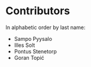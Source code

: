 # Contributors #

In alphabetic order by last name:

* Sampo Pyysalo     <smp is s u-tokyo ac jp>
* Illes Solt        <solt tmit bme hu>
* Pontus Stenetorp  <pontus is s u-tokyo ac jp>
* Goran Topić       <goran is s u-tokyo ac jp>
